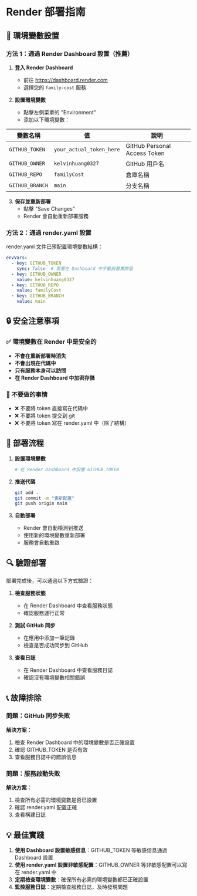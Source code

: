 # Render 部署指南

## 🔧 環境變數設置

### 方法 1：通過 Render Dashboard 設置（推薦）

1. **登入 Render Dashboard**
   - 前往 https://dashboard.render.com
   - 選擇您的 `family-cost` 服務

2. **設置環境變數**
   - 點擊左側菜單的 "Environment"
   - 添加以下環境變數：

| 變數名稱 | 值 | 說明 |
|---------|-----|------|
| `GITHUB_TOKEN` | `your_actual_token_here` | GitHub Personal Access Token |
| `GITHUB_OWNER` | `kelvinhuang0327` | GitHub 用戶名 |
| `GITHUB_REPO` | `familyCost` | 倉庫名稱 |
| `GITHUB_BRANCH` | `main` | 分支名稱 |

3. **保存並重新部署**
   - 點擊 "Save Changes"
   - Render 會自動重新部署服務

### 方法 2：通過 render.yaml 設置

render.yaml 文件已預配置環境變數結構：

```yaml
envVars:
  - key: GITHUB_TOKEN
    sync: false  # 需要在 Dashboard 中手動設置實際值
  - key: GITHUB_OWNER
    value: kelvinhuang0327
  - key: GITHUB_REPO
    value: familyCost
  - key: GITHUB_BRANCH
    value: main
```

## 🔒 安全注意事項

### ✅ **環境變數在 Render 中是安全的**
- **不會在重新部署時消失**
- **不會出現在代碼中**
- **只有服務本身可以訪問**
- **在 Render Dashboard 中加密存儲**

### 🚫 **不要做的事情**
- ❌ 不要將 token 直接寫在代碼中
- ❌ 不要將 token 提交到 git
- ❌ 不要將 token 寫在 render.yaml 中（除了結構）

## 🚀 部署流程

1. **設置環境變數**
   ```bash
   # 在 Render Dashboard 中設置 GITHUB_TOKEN
   ```

2. **推送代碼**
   ```bash
   git add .
   git commit -m "更新配置"
   git push origin main
   ```

3. **自動部署**
   - Render 會自動檢測到推送
   - 使用新的環境變數重新部署
   - 服務會自動重啟

## 🔍 驗證部署

部署完成後，可以通過以下方式驗證：

1. **檢查服務狀態**
   - 在 Render Dashboard 中查看服務狀態
   - 確認服務運行正常

2. **測試 GitHub 同步**
   - 在應用中添加一筆記錄
   - 檢查是否成功同步到 GitHub

3. **查看日誌**
   - 在 Render Dashboard 中查看服務日誌
   - 確認沒有環境變數相關錯誤

## 📞 故障排除

### 問題：GitHub 同步失敗
**解決方案：**
1. 檢查 Render Dashboard 中的環境變數是否正確設置
2. 確認 GITHUB_TOKEN 是否有效
3. 查看服務日誌中的錯誤信息

### 問題：服務啟動失敗
**解決方案：**
1. 檢查所有必需的環境變數是否已設置
2. 確認 render.yaml 配置正確
3. 查看構建日誌

## 💡 最佳實踐

1. **使用 Dashboard 設置敏感信息**：GITHUB_TOKEN 等敏感信息通過 Dashboard 設置
2. **使用 render.yaml 設置非敏感配置**：GITHUB_OWNER 等非敏感配置可以寫在 render.yaml 中
3. **定期檢查環境變數**：確保所有必需的環境變數都已正確設置
4. **監控服務日誌**：定期檢查服務日誌，及時發現問題
